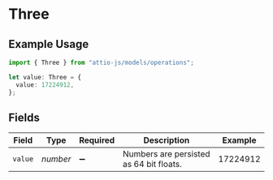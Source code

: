 # Three

## Example Usage

```typescript
import { Three } from "attio-js/models/operations";

let value: Three = {
  value: 17224912,
};
```

## Fields

| Field                                   | Type                                    | Required                                | Description                             | Example                                 |
| --------------------------------------- | --------------------------------------- | --------------------------------------- | --------------------------------------- | --------------------------------------- |
| `value`                                 | *number*                                | :heavy_minus_sign:                      | Numbers are persisted as 64 bit floats. | 17224912                                |